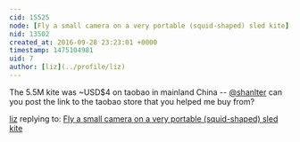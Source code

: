 ```yaml
---
cid: 15525
node: [Fly a small camera on a very portable (squid-shaped) sled kite](../notes/warren/09-28-2016/fly-a-small-camera-on-a-very-portable-squid-shaped-sled-kite)
nid: 13502
created_at: 2016-09-28 23:23:01 +0000
timestamp: 1475104981
uid: 7
author: [liz](../profile/liz)
---
```


The 5.5M kite was ~USD$4 on taobao in mainland China -- [@shanlter](/profile/shanlter) can you post the link to the taobao store that you helped me buy from?

[liz](../profile/liz) replying to: [Fly a small camera on a very portable (squid-shaped) sled kite](../notes/warren/09-28-2016/fly-a-small-camera-on-a-very-portable-squid-shaped-sled-kite)

